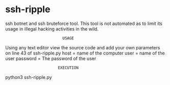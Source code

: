 # ssh-ripple

ssh botnet and ssh bruteforce tool.
This tool is not automated as to limit its usage in illegal hacking activities in the wild.

                             USAGE

Using any text editor view the source code and add your own parameters
on line 43 of ssh-ripple.py 
host = name of the computer
user = name of the user
password = The password of the user

                           EXECUTION
     
python3 ssh-ripple.py     
                           
